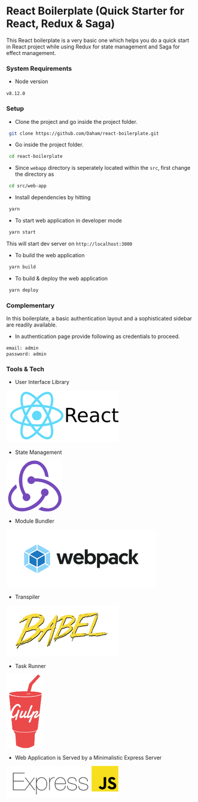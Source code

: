# React Boilerplate (Quick Starter for React, Redux & Saga) #

This React boilerplate is a very basic one which helps you do a quick start in React project while using Redux for state management and Saga for effect management.

### System Requirements ###

* Node version

`v8.12.0`
### Setup ###

* Clone the project and go inside the project folder.

```sh
 git clone https://github.com/Daham/react-boilerplate.git
```
* Go inside the project folder.

```sh
 cd react-boilerplate
```

* Since `webapp` directory is seperately located within the `src`, first change the directory as

```sh
 cd src/web-app
```
* Install dependencies by hitting

```sh
 yarn
```
* To start web application in developer mode

```sh
 yarn start
```
This will start dev server on `http://localhost:3000`

* To build the web application

```sh
 yarn build
```

* To build & deploy the web application

```sh
 yarn deploy
```
### Complementary ###

In this boilerplate, a basic authentication layout and a sophisticated sidebar are readily available.

* In authentication page provide following as credentials to proceed.

```
email: admin
password: admin
```

### Tools & Tech ###

* User Interface Library

<img src="src/web-app/public/images/react-logo-text.png" width="300px" height="auto">

* State Management

<img src="src/web-app/public/images/redux-logo.png" width="150px" height="auto">

* Module Bundler

<img src="src/web-app/public/images/webpack.png" width="400px" height="auto">

* Transpiler

<img src="src/web-app/public/images/babel.png" width="300px" height="auto">

* Task Runner

<img src="src/web-app/public/images/gulp.png" width="100px" height="auto">

* Web Application is Served by a Minimalistic Express Server

<img src="src/web-app/public/images/express.png" width="300px" height="auto">